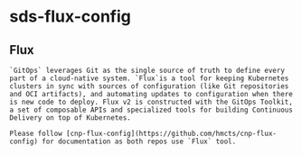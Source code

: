 # sds-flux-config

## Flux
    `GitOps` leverages Git as the single source of truth to define every part of a cloud-native system. `Flux`is a tool for keeping Kubernetes clusters in sync with sources of configuration (like Git repositories and OCI artifacts), and automating updates to configuration when there is new code to deploy. Flux v2 is constructed with the GitOps Toolkit, a set of composable APIs and specialized tools for building Continuous Delivery on top of Kubernetes.

    Please follow [cnp-flux-config](https://github.com/hmcts/cnp-flux-config) for documentation as both repos use `Flux` tool.  
